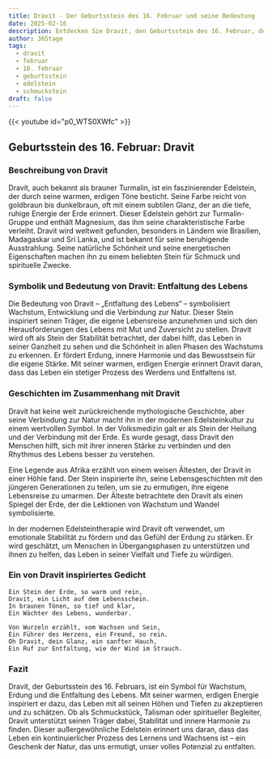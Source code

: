```yaml
---
title: Dravit - Der Geburtsstein des 16. Februar und seine Bedeutung
date: 2025-02-16
description: Entdecken Sie Dravit, den Geburtsstein des 16. Februar, der Entfaltung des Lebens symbolisiert. Seine Symbolik und Geschichte werden Sie inspirieren.
author: 365tage
tags:
  - dravit
  - februar
  - 16. februar
  - geburtsstein
  - edelstein
  - schmuckstein
draft: false
---
```


{{< youtube id="p0_WTS0XWfc" >}}

## Geburtsstein des 16. Februar: Dravit

### Beschreibung von Dravit

Dravit, auch bekannt als brauner Turmalin, ist ein faszinierender Edelstein, der durch seine warmen, erdigen Töne besticht. Seine Farbe reicht von goldbraun bis dunkelbraun, oft mit einem subtilen Glanz, der an die tiefe, ruhige Energie der Erde erinnert. Dieser Edelstein gehört zur Turmalin-Gruppe und enthält Magnesium, das ihm seine charakteristische Farbe verleiht. Dravit wird weltweit gefunden, besonders in Ländern wie Brasilien, Madagaskar und Sri Lanka, und ist bekannt für seine beruhigende Ausstrahlung. Seine natürliche Schönheit und seine energetischen Eigenschaften machen ihn zu einem beliebten Stein für Schmuck und spirituelle Zwecke.

### Symbolik und Bedeutung von Dravit: Entfaltung des Lebens

Die Bedeutung von Dravit – „Entfaltung des Lebens“ – symbolisiert Wachstum, Entwicklung und die Verbindung zur Natur. Dieser Stein inspiriert seinen Träger, die eigene Lebensreise anzunehmen und sich den Herausforderungen des Lebens mit Mut und Zuversicht zu stellen. Dravit wird oft als Stein der Stabilität betrachtet, der dabei hilft, das Leben in seiner Ganzheit zu sehen und die Schönheit in allen Phasen des Wachstums zu erkennen. Er fördert Erdung, innere Harmonie und das Bewusstsein für die eigene Stärke. Mit seiner warmen, erdigen Energie erinnert Dravit daran, dass das Leben ein stetiger Prozess des Werdens und Entfaltens ist.

### Geschichten im Zusammenhang mit Dravit

Dravit hat keine weit zurückreichende mythologische Geschichte, aber seine Verbindung zur Natur macht ihn in der modernen Edelsteinkultur zu einem wertvollen Symbol. In der Volksmedizin galt er als Stein der Heilung und der Verbindung mit der Erde. Es wurde gesagt, dass Dravit den Menschen hilft, sich mit ihrer inneren Stärke zu verbinden und den Rhythmus des Lebens besser zu verstehen.

Eine Legende aus Afrika erzählt von einem weisen Ältesten, der Dravit in einer Höhle fand. Der Stein inspirierte ihn, seine Lebensgeschichten mit den jüngeren Generationen zu teilen, um sie zu ermutigen, ihre eigene Lebensreise zu umarmen. Der Älteste betrachtete den Dravit als einen Spiegel der Erde, der die Lektionen von Wachstum und Wandel symbolisierte.

In der modernen Edelsteintherapie wird Dravit oft verwendet, um emotionale Stabilität zu fördern und das Gefühl der Erdung zu stärken. Er wird geschätzt, um Menschen in Übergangsphasen zu unterstützen und ihnen zu helfen, das Leben in seiner Vielfalt und Tiefe zu würdigen.

### Ein von Dravit inspiriertes Gedicht

```
Ein Stein der Erde, so warm und rein,  
Dravit, ein Licht auf dem Lebensschein.  
In braunen Tönen, so tief und klar,  
Ein Wächter des Lebens, wunderbar.  

Von Wurzeln erzählt, vom Wachsen und Sein,  
Ein Führer des Herzens, ein Freund, so rein.  
Oh Dravit, dein Glanz, ein sanfter Hauch,  
Ein Ruf zur Entfaltung, wie der Wind im Strauch.  
```

### Fazit

Dravit, der Geburtsstein des 16. Februars, ist ein Symbol für Wachstum, Erdung und die Entfaltung des Lebens. Mit seiner warmen, erdigen Energie inspiriert er dazu, das Leben mit all seinen Höhen und Tiefen zu akzeptieren und zu schätzen. Ob als Schmuckstück, Talisman oder spiritueller Begleiter, Dravit unterstützt seinen Träger dabei, Stabilität und innere Harmonie zu finden. Dieser außergewöhnliche Edelstein erinnert uns daran, dass das Leben ein kontinuierlicher Prozess des Lernens und Wachsens ist – ein Geschenk der Natur, das uns ermutigt, unser volles Potenzial zu entfalten.